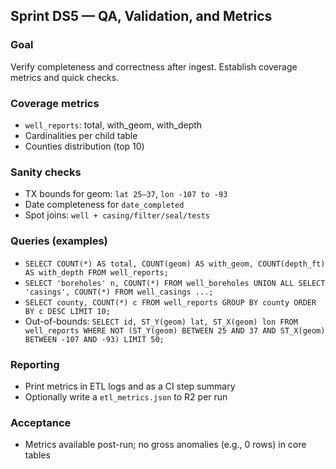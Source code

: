 ## Sprint DS5 — QA, Validation, and Metrics

### Goal
Verify completeness and correctness after ingest. Establish coverage metrics and quick checks.

### Coverage metrics
- `well_reports`: total, with_geom, with_depth
- Cardinalities per child table
- Counties distribution (top 10)

### Sanity checks
- TX bounds for geom: `lat 25–37`, `lon -107 to -93`
- Date completeness for `date_completed`
- Spot joins: `well + casing/filter/seal/tests`

### Queries (examples)
- `SELECT COUNT(*) AS total, COUNT(geom) AS with_geom, COUNT(depth_ft) AS with_depth FROM well_reports;`
- `SELECT 'boreholes' n, COUNT(*) FROM well_boreholes UNION ALL SELECT 'casings', COUNT(*) FROM well_casings ...;`
- `SELECT county, COUNT(*) c FROM well_reports GROUP BY county ORDER BY c DESC LIMIT 10;`
- Out-of-bounds: `SELECT id, ST_Y(geom) lat, ST_X(geom) lon FROM well_reports WHERE NOT (ST_Y(geom) BETWEEN 25 AND 37 AND ST_X(geom) BETWEEN -107 AND -93) LIMIT 50;`

### Reporting
- Print metrics in ETL logs and as a CI step summary
- Optionally write a `etl_metrics.json` to R2 per run

### Acceptance
- Metrics available post-run; no gross anomalies (e.g., 0 rows) in core tables


